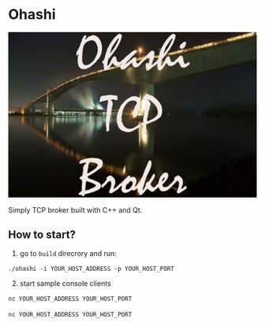 # Ohashi

![Ohasi](./assets/ohashi.jpg)

Simply TCP broker built with C++ and Qt.

## How to start?

1. go to `build` direcrory and run:

```
./ohashi -i YOUR_HOST_ADDRESS -p YOUR_HOST_PORT
```

2. start sample console clients

```
nc YOUR_HOST_ADDRESS YOUR_HOST_PORT

nc YOUR_HOST_ADDRESS YOUR_HOST_PORT
```
